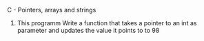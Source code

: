 C - Pointers, arrays and strings
1) This programm Write a function that takes a pointer to an int as parameter and updates the value it points to to 98
